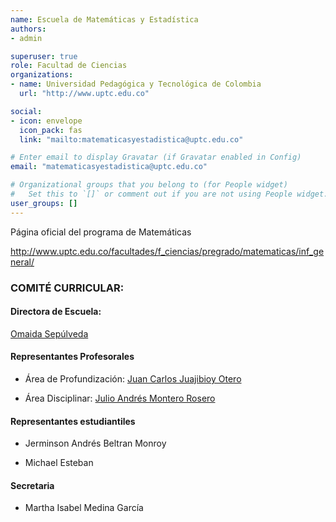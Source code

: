 ```yaml
---
name: Escuela de Matemáticas y Estadística
authors:
- admin

superuser: true
role: Facultad de Ciencias
organizations:
- name: Universidad Pedagógica y Tecnológica de Colombia
  url: "http://www.uptc.edu.co"

social:
- icon: envelope
  icon_pack: fas
  link: "mailto:matematicasyestadistica@uptc.edu.co"

# Enter email to display Gravatar (if Gravatar enabled in Config)
email: "matematicasyestadistica@uptc.edu.co"

# Organizational groups that you belong to (for People widget)
#   Set this to `[]` or comment out if you are not using People widget.
user_groups: []
---
```


Página oficial del programa de Matemáticas <br>

http://www.uptc.edu.co/facultades/f_ciencias/pregrado/matematicas/inf_general/


### COMITÉ CURRICULAR:  

#### Directora de Escuela:

[Omaida Sepúlveda](https://matematicas.netlify.app/authors/sepulveda-o/)

#### Representantes Profesorales

* Área de Profundización: [Juan Carlos Juajibioy Otero](https://matematicas.netlify.app/authors/juajibioy-j/)

* Área Disciplinar: [Julio Andrés Montero Rosero](https://matematicas.netlify.app/authors/montero-j/)

#### Representantes estudiantiles

* Jerminson Andrés Beltran Monroy

* Michael Esteban 

#### Secretaria 

* Martha Isabel Medina García

